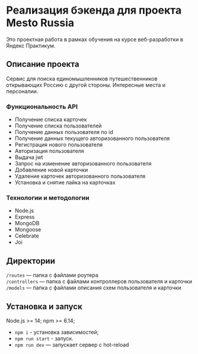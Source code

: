 # Реализация бэкенда для проекта Mesto Russia
Это проектная работа в рамках обучения на курсе веб-разработки в Яндекс Практикум.

## Описание проекта
Сервис для поиска единомышленников путешественников открывающих Россию с другой стороны. Интересные места и персоналии.

### Функциональность API
* Получение списка карточек
* Получение списка пользователей
* Получение данных пользователя по id
* Получение данных текущего авторизованного пользователя
* Регистрация нового пользователя
* Авторизация пользователя
* Выдача jwt
* Запрос на изменение авторизованного пользователя
* Добавление новой карточки
* Удаление карточек авторизованного пользователя
* Установка и снятие лайка на карточках

### Технологии и методологии

* Node.js
* Express
* MongoDB
* Mongoose
* Celebrate
* Joi

## Директории

`/routes` — папка с файлами роутера  
`/controllers` — папка с файлами контроллеров пользователя и карточки   
`/models` — папка с файлами описания схем пользователя и карточки  

## Установка и запуск

Node.js >= 14; npm >= 6.14;

* `npm i` - установка зависимостей;
* `npm run start` - запуск.
* `npm run dev` — запускает сервер с hot-reload
